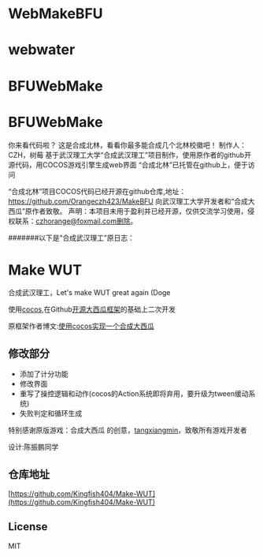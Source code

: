 # WebMakeBFU
# webwater
# BFUWebMake
# BFUWebMake
你来看代码啦？
这是合成北林，看看你最多能合成几个北林校徽吧！
制作人：CZH，树莓
基于武汉理工大学“合成武汉理工”项目制作，使用原作者的github开源代码，用COCOS游戏引擎生成web界面
“合成北林”已托管在github上，便于访问

“合成北林”项目COCOS代码已经开源在github仓库,地址：https://github.com/Orangeczh423/MakeBFU
向武汉理工大学开发者和“合成大西瓜”原作者致敬。
声明：本项目未用于盈利并已经开源，仅供交流学习使用，侵权联系：czhorange@foxmail.com删除。

#######以下是“合成武汉理工”原日志：
# Make WUT

合成武汉理工，Let's make WUT great again (Doge

使用[cocos](https://www.cocos.com/),在Github[开源大西瓜框架](https://github.com/tangxiangmin/cocos-big-watermelon)的基础上二次开发

原框架作者博文:[使用cocos实现一个合成大西瓜](https://github.com/tangxiangmin/cocos-big-watermelon)

## 修改部分

* 添加了计分功能
* 修改界面
* 重写了操控逻辑和动作(cocos的Action系统即将弃用，要升级为tween缓动系统)
* 失败判定和循环生成

特别感谢原版游戏：合成大西瓜 的创意，[tangxiangmin](https://github.com/tangxiangmin)，致敬所有游戏开发者

设计:陈振鹏同学

## 仓库地址

[https://github.com/Kingfish404/Make-WUT](https://github.com/Kingfish404/Make-WUT)

## License

MIT
